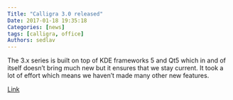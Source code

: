 ```yaml
---
Title: "Calligra 3.0 released"
Date: 2017-01-18 19:35:18
Categories: [news]
tags: [calligra, office]
Authors: sedlav
---
```


The 3.x series is built on top of KDE frameworks 5 and Qt5 which in and of itself doesn’t bring much new but it ensures that we stay current. It took a lot of effort which means we haven’t made many other new features.

[Link](https://www.calligra.org/news/calligra-3-0-released/)
